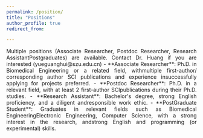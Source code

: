```yaml
---
permalink: /position/
title: "Positions"
author_profile: true
redirect_from: 

---
```


<div style="text-align:justify;">
Multiple positions (Associate Researcher, Postdoc Researcher, Research AssistantPostgraduates) are available. Contact Dr. Huang if you are interested (yueguanghui@szu.edu.cn)
- **Associate Researcher**: Ph.D. in Biomedical Engineering or a related field, withmultiple first-author/ corresponding author SCl publications and experience insuccessfully applying for projects preferred.
- **Postdoc Researcher**: Ph.D. in a relevant field, with at least 2 first-author SClpublications during their Ph.D. studies.
- **Research Assistant**: Bachelor's degree, strong English proficiency, and a diligent andresponsible work ethic.
- **PostGraduate Student**: Graduates in relevant fields such as Biomedical EngineeringElectronic Engineering, Computer Science, with a strong interest in the research, andstrong English and programming (or experimental) skills.
</div>
